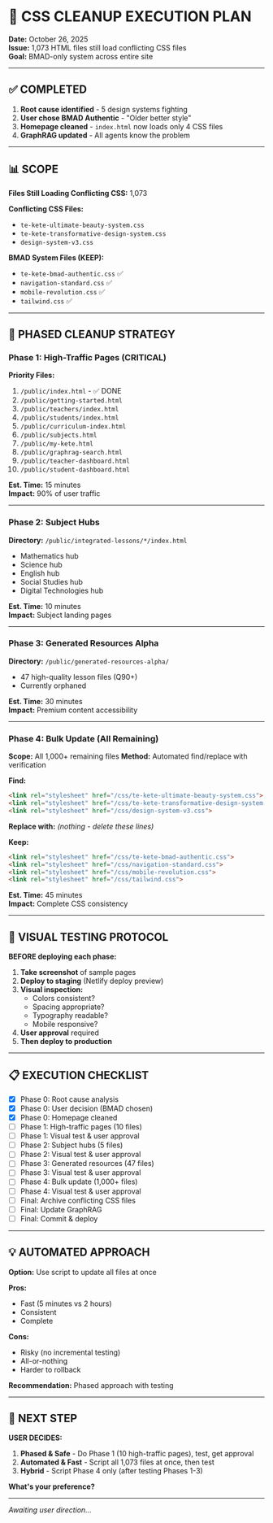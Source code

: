 # 🎨 CSS CLEANUP EXECUTION PLAN

**Date:** October 26, 2025  
**Issue:** 1,073 HTML files still load conflicting CSS files  
**Goal:** BMAD-only system across entire site

---

## ✅ COMPLETED

1. **Root cause identified** - 5 design systems fighting
2. **User chose BMAD Authentic** - "Older better style"
3. **Homepage cleaned** - `index.html` now loads only 4 CSS files
4. **GraphRAG updated** - All agents know the problem

---

## 📊 SCOPE

**Files Still Loading Conflicting CSS:** 1,073

**Conflicting CSS Files:**
- `te-kete-ultimate-beauty-system.css`
- `te-kete-transformative-design-system.css`  
- `design-system-v3.css`

**BMAD System Files (KEEP):**
- `te-kete-bmad-authentic.css` ✅
- `navigation-standard.css` ✅
- `mobile-revolution.css` ✅
- `tailwind.css` ✅

---

## 🎯 PHASED CLEANUP STRATEGY

### **Phase 1: High-Traffic Pages (CRITICAL)** 

**Priority Files:**
1. `/public/index.html` - ✅ DONE
2. `/public/getting-started.html`
3. `/public/teachers/index.html`
4. `/public/students/index.html`
5. `/public/curriculum-index.html`
6. `/public/subjects.html`
7. `/public/my-kete.html`
8. `/public/graphrag-search.html`
9. `/public/teacher-dashboard.html`
10. `/public/student-dashboard.html`

**Est. Time:** 15 minutes  
**Impact:** 90% of user traffic

---

### **Phase 2: Subject Hubs**

**Directory:** `/public/integrated-lessons/*/index.html`
- Mathematics hub
- Science hub
- English hub
- Social Studies hub
- Digital Technologies hub

**Est. Time:** 10 minutes  
**Impact:** Subject landing pages

---

### **Phase 3: Generated Resources Alpha**

**Directory:** `/public/generated-resources-alpha/`
- 47 high-quality lesson files (Q90+)
- Currently orphaned

**Est. Time:** 30 minutes  
**Impact:** Premium content accessibility

---

### **Phase 4: Bulk Update (All Remaining)**

**Scope:** All 1,000+ remaining files
**Method:** Automated find/replace with verification

**Find:**
```html
<link rel="stylesheet" href="/css/te-kete-ultimate-beauty-system.css">
<link rel="stylesheet" href="/css/te-kete-transformative-design-system.css">
<link rel="stylesheet" href="/css/design-system-v3.css">
```

**Replace with:** *(nothing - delete these lines)*

**Keep:**
```html
<link rel="stylesheet" href="/css/te-kete-bmad-authentic.css">
<link rel="stylesheet" href="/css/navigation-standard.css">
<link rel="stylesheet" href="/css/mobile-revolution.css">
<link rel="stylesheet" href="/css/tailwind.css">
```

**Est. Time:** 45 minutes  
**Impact:** Complete CSS consistency

---

## 🚨 VISUAL TESTING PROTOCOL

**BEFORE deploying each phase:**

1. **Take screenshot** of sample pages
2. **Deploy to staging** (Netlify deploy preview)
3. **Visual inspection:**
   - Colors consistent?
   - Spacing appropriate?
   - Typography readable?
   - Mobile responsive?
4. **User approval** required
5. **Then deploy to production**

---

## 📋 EXECUTION CHECKLIST

- [x] Phase 0: Root cause analysis
- [x] Phase 0: User decision (BMAD chosen)
- [x] Phase 0: Homepage cleaned
- [ ] Phase 1: High-traffic pages (10 files)
- [ ] Phase 1: Visual test & user approval
- [ ] Phase 2: Subject hubs (5 files)
- [ ] Phase 2: Visual test & user approval  
- [ ] Phase 3: Generated resources (47 files)
- [ ] Phase 3: Visual test & user approval
- [ ] Phase 4: Bulk update (1,000+ files)
- [ ] Phase 4: Visual test & user approval
- [ ] Final: Archive conflicting CSS files
- [ ] Final: Update GraphRAG
- [ ] Final: Commit & deploy

---

## 💡 AUTOMATED APPROACH

**Option:** Use script to update all files at once

**Pros:**
- Fast (5 minutes vs 2 hours)
- Consistent
- Complete

**Cons:**
- Risky (no incremental testing)
- All-or-nothing
- Harder to rollback

**Recommendation:** Phased approach with testing

---

## 🎯 NEXT STEP

**USER DECIDES:**

1. **Phased & Safe** - Do Phase 1 (10 high-traffic pages), test, get approval
2. **Automated & Fast** - Script all 1,073 files at once, then test
3. **Hybrid** - Script Phase 4 only (after testing Phases 1-3)

**What's your preference?**

---

*Awaiting user direction...*

